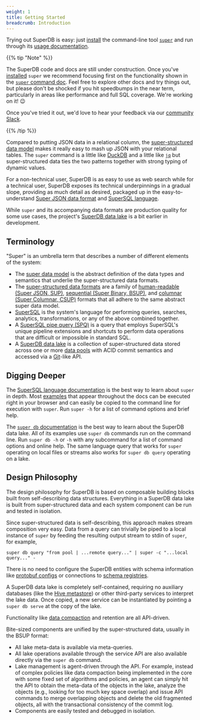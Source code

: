 ```yaml
---
weight: 1
title: Getting Started
breadcrumb: Introduction
---
```


Trying out SuperDB is easy: just [install](../getting_started/install.md) the command-line tool
[`super`](../commands/super.md) and run through its [usage documentation](../commands/super.md).

{{% tip "Note" %}}

The SuperDB code and docs are still under construction. Once you've
[installed](../getting_started/install.md) `super` we
recommend focusing first on the functionality shown in the
[`super` command doc](../commands/super.md). Feel free to explore other docs and
try things out, but please don't be shocked if you hit speedbumps in the near
term, particularly in areas like performance and full SQL coverage. We're
working on it! 😉

Once you've tried it out, we'd love to hear your feedback via
our [community Slack](https://www.brimdata.io/join-slack/).

{{% /tip %}}

Compared to putting JSON data in a relational column, the
[super-structured data model](../formats/data-model.md) makes it really easy to
mash up JSON with your relational tables.  The `super` command is a little
like [DuckDB](https://duckdb.org/) and a little like
[`jq`](https://stedolan.github.io/jq/) but super-structured data ties the
two patterns together with strong typing of dynamic values.

For a non-technical user, SuperDB is as easy to use as web search
while for a technical user, SuperDB exposes its technical underpinnings
in a gradual slope, providing as much detail as desired,
packaged up in the easy-to-understand
[Super JSON data format](../formats/sup.md) and
[SuperSQL language](../language/_index.md).

While `super` and its accompanying data formats are production quality for some use cases, the project's
[SuperDB data lake](../commands/super-db.md) is a bit earlier in development.

## Terminology

"Super" is an umbrella term that describes
a number of different elements of the system:
* The [super data model](../formats/data-model.md) is the abstract definition of the data types and semantics
that underlie the super-structured data formats.
* The [super-structured data formats](../formats/_index.md) are a family of
[human-readable (Super JSON, SUP)](../formats/sup.md),
[sequential (Super Binary, BSUP)](../formats/bsup.md), and
[columnar (Super Columnar, CSUP)](../formats/csup.md) formats that all adhere to the
same abstract super data model.
* [SuperSQL](../language/_index.md) is the system's language for performing
queries, searches, analytics, transformations, or any of the above combined together.
* A [SuperSQL pipe query (SPQ)](../language/overview.md) is a query that
employs SuperSQL's unique pipeline extensions and shortcuts to perform data
operations that are difficult or impossible in standard SQL.
* A [SuperDB data lake](../commands/super-db.md) is a collection of super-structured data stored
across one or more [data pools](../commands/super-db.md#data-pools) with ACID commit semantics and
accessed via a [Git](https://git-scm.com/)-like API.

## Digging Deeper

The [SuperSQL language documentation](../language/_index.md)
is the best way to learn about `super` in depth. Most
[examples](../commands/super.md#examples) that appear throughout the docs can be
executed right in your browser and can easily be copied to the command line
for execution with `super`. Run `super -h` for a list of command options and
brief help.

The [`super db` documentation](../commands/super-db.md)
is the best way to learn about the SuperDB data lake.
All of its examples use `super db` commands run on the command line.
Run `super db -h` or `-h` with any subcommand for a list of command options
and online help.  The same language query that works for `super` operating
on local files or streams also works for `super db query` operating on a lake.

## Design Philosophy

The design philosophy for SuperDB is based on composable building blocks
built from self-describing data structures.  Everything in a SuperDB data lake
is built from super-structured data and each system component can be run and tested in isolation.

Since super-structured data is self-describing, this approach makes stream composition
very easy.  Data from a query can trivially be piped to a local
instance of `super` by feeding the resulting output stream to stdin of `super`, for example,
```
super db query "from pool | ...remote query..." | super -c "...local query..." -
```
There is no need to configure the SuperDB entities with schema information
like [protobuf configs](https://developers.google.com/protocol-buffers/docs/proto3)
or connections to
[schema registries](https://docs.confluent.io/platform/current/schema-registry/index.html).

A SuperDB data lake is completely self-contained, requiring no auxiliary databases
(like the [Hive metastore](https://hive.apache.org/development/gettingstarted))
or other third-party services to interpret the lake data.
Once copied, a new service can be instantiated by pointing a `super db serve`
at the copy of the lake.

Functionality like [data compaction](../commands/super-db.md#manage) and retention are all API-driven.

Bite-sized components are unified by the super-structured data, usually in the BSUP format:
* All lake meta-data is available via meta-queries.
* All lake operations available through the service API are also available
directly via the `super db` command.
* Lake management is agent-driven through the API.  For example, instead of complex policies
like data compaction being implemented in the core with some fixed set of
algorithms and policies, an agent can simply hit the API to obtain the meta-data
of the objects in the lake, analyze the objects (e.g., looking for too much
key space overlap) and issue API commands to merge overlapping objects
and delete the old fragmented objects, all with the transactional consistency
of the commit log.
* Components are easily tested and debugged in isolation.

